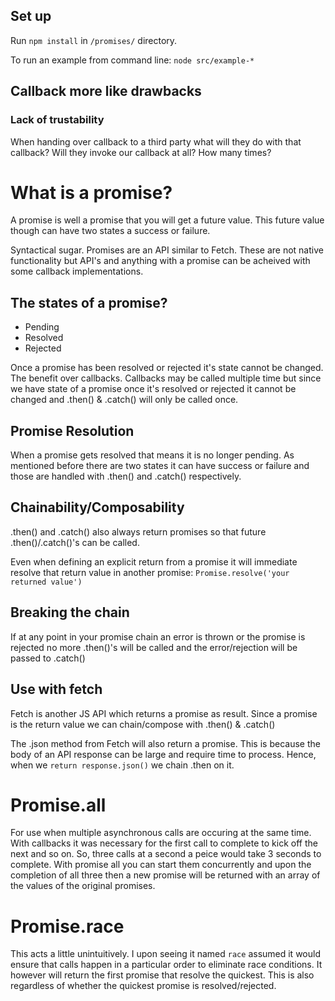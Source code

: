 ## Set up

Run `npm install` in `/promises/` directory.

To run an example from command line: `node src/example-*`

## Callback more like drawbacks

### Lack of trustability

When handing over callback to a third party what will they do with that callback?
Will they invoke our callback at all? How many times?

# What is a promise?

A promise is well a promise that you will get a future value. This future value though can have two states a success or failure.

Syntactical sugar. Promises are an API similar to Fetch. These are not native functionality but API's and anything with a promise can be acheived with some callback implementations.

## The states of a promise?

- Pending
- Resolved
- Rejected

Once a promise has been resolved or rejected it's state cannot be changed. The benefit over callbacks. Callbacks may be called multiple time but since we have state of a promise once it's resolved or rejected it cannot be changed and .then() & .catch() will only be called once.

## Promise Resolution
When a promise gets resolved that means it is no longer pending. As mentioned before there are two states it can have success or failure and those are handled with .then() and .catch() respectively.

## Chainability/Composability
.then() and .catch() also always return promises so that future .then()/.catch()'s can be called.

Even when defining an explicit return from a promise it will immediate resolve that return value in another promise: `Promise.resolve('your returned value')`

## Breaking the chain
If at any point in your promise chain an error is thrown or the promise is rejected no more .then()'s will be called and the error/rejection will be passed to .catch()

## Use with fetch

Fetch is another JS API which returns a promise as result. Since a promise is the return value we can chain/compose with .then() & .catch()

The .json method from Fetch will also return a promise. This is because the body of an API response can be large and require time to process. Hence, when we `return response.json()` we chain .then on it.

# Promise.all

For use when multiple asynchronous calls are occuring at the same time. With callbacks it was necessary for the first call to complete to kick off the next and so on. So, three calls at a second a peice would take 3 seconds to complete. With promise all you can start them concurrently and upon the completion of all three then a new promise will be returned with an array of the values of the original promises.

# Promise.race

This acts a little unintuitively. I upon seeing it named `race` assumed it would ensure that calls happen in a particular order to eliminate race conditions. It however will return the first promise that resolve the quickest. This is also regardless of whether the quickest promise is resolved/rejected.